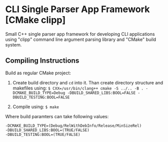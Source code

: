 # CLI Single Parser App Framework [CMake clipp]
Small C++ single parser app framework for developing CLI applications using
"clipp" command line argument parsing library and "CMake" build system.


## Compiling Instructions
Build as regular CMake project:
1. Create build directory and `cd` into it. Than create directory structure and
makefiles using:
`$ CXX=/usr/bin/clang++ cmake -S ../.. -B . -DCMAKE_BUILD_TYPE=Debug -DBUILD_SHARED_LIBS:BOOL=FALSE -DBUILD_TESTING:BOOL=FALSE`

2. Compile using:
`$ make`

Where build paramters can take following values:
```
-DCMAKE_BUILD_TYPE=(Debug/RelWithDebInfo/Release/MinSizeRel)
-DBUILD_SHARED_LIBS:BOOL=(TRUE/FALSE)
-DBUILD_TESTING:BOOL=(TRUE/FALSE)
```
